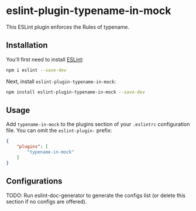 # eslint-plugin-typename-in-mock

This ESLint plugin enforces the Rules of typename.

## Installation

You'll first need to install [ESLint](https://eslint.org/):

```sh
npm i eslint --save-dev
```

Next, install `eslint-plugin-typename-in-mock`:

```sh
npm install eslint-plugin-typename-in-mock --save-dev
```

## Usage

Add `typename-in-mock` to the plugins section of your `.eslintrc` configuration file. You can omit the `eslint-plugin-` prefix:

```json
{
    "plugins": [
        "typename-in-mock"
    ]
}
```



## Configurations

<!-- begin auto-generated configs list -->
TODO: Run eslint-doc-generator to generate the configs list (or delete this section if no configs are offered).
<!-- end auto-generated configs list -->


